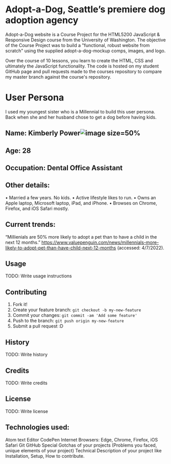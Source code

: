 # Adopt-a-Dog, Seattle’s premiere dog adoption agency

Adopt-a-Dog website is a Course Project for the HTML5200 JavaScript & Responsive Design course from the University of Washington. The objective of the Course Project was to build a "functional, robust website from scratch" using the supplied adopt-a-dog-mockup comps, images, and logo.

Over the course of 10 lessons, you learn to create the HTML, CSS and ultimately the JavaScript functionality. The code is hosted on my student GitHub page and pull requests made to the courses repository to compare my master branch against the course's repository.


# User Persona

I used my youngest sister who is a Millennial to build this user persona. Back when she and her husband chose to get a dog before having kids.

## Name: Kimberly Power![image size=50%](https://user-images.githubusercontent.com/90989315/170393562-e6844d16-af6f-4339-a5c7-9efe3c3aa446.png)

## Age: 28
## Occupation: Dental Office Assistant
## Other details:
• Married a few years. No kids.
• Active lifestyle likes to run.
• Owns an Apple laptop, Microsoft laptop, iPad, and iPhone.
• Browses on Chrome, Firefox, and iOS Safari mostly.
## Current trends:
“Millienials are 50% more likely to adopt a pet than to have a child in the next 12 months.”
https://www.valuepenguin.com/news/millennials-more-likely-to-adopt-pet-than-have-child-next-12-months (accessed: 4/7/2022).


## Usage

TODO: Write usage instructions

## Contributing

1. Fork it!
2. Create your feature branch: `git checkout -b my-new-feature`
3. Commit your changes: `git commit -am 'Add some feature'`
4. Push to the branch: `git push origin my-new-feature`
5. Submit a pull request :D

## History

TODO: Write history

## Credits

TODO: Write credits

## License

TODO: Write license
## Technologies used:
  Atom text Editor
  CodePen
  Internet Browsers: Edge, Chrome, Firefox, iOS Safari
  Git
  GitHub
Special Gotchas of your projects (Problems you faced, unique elements of your project)
Technical Description of your project like Installation, Setup, How to contribute.
